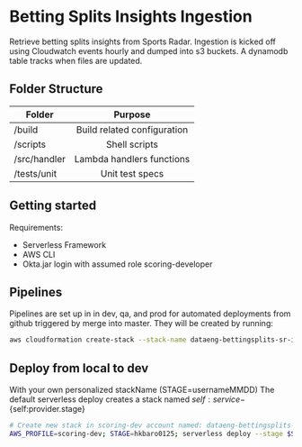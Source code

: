 # Betting Splits Insights Ingestion

Retrieve betting splits insights from Sports Radar. Ingestion is kicked off using Cloudwatch events hourly and dumped into s3 buckets. A dynamodb table tracks when files are updated.

## Folder Structure

| Folder        | Purpose       |
| ------------- |:-------------:|
|/build         | Build related configuration|
|/scripts | Shell scripts|
|/src/handler | Lambda handlers functions|
|/tests/unit | Unit test specs|

## Getting started
Requirements:
- Serverless Framework
- AWS CLI
- Okta.jar login with assumed role scoring-developer

## Pipelines
Pipelines are set up in  in dev, qa, and prod for automated deployments from github triggered by merge into master. They will be created by running:
```bash
aws cloudformation create-stack --stack-name dataeng-bettingsplits-sr-ingest --template-body file://build/pipeline-qa.yml --capabilities CAPABILITY_NAMED_IAM --parameters '[{"ParameterKey":"ProjectName","ParameterValue":"dataeng-bettingsplits-sr-ingest"}]'
```

## Deploy from local to dev
With your own personalized stackName (STAGE=usernameMMDD)
The default serverless deploy creates a stack named ${self:service}-${self:provider.stage}
```bash
# Create new stack in scoring-dev account named: dataeng-bettingsplits-sr-ingest
AWS_PROFILE=scoring-dev; STAGE=hkbaro0125; serverless deploy --stage $STAGE --verbose --aws-s3-accelerate
```
